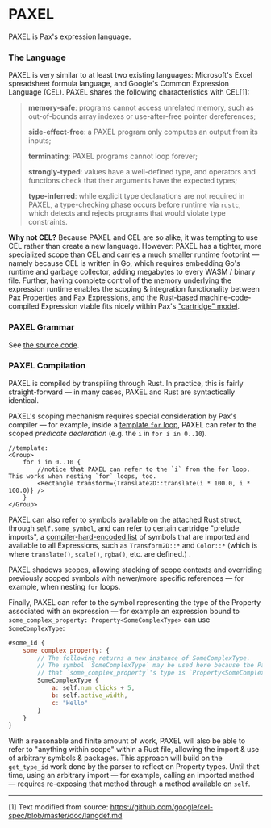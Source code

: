 # PAXEL

PAXEL is Pax's expression language.

### The Language

PAXEL is very similar to at least two existing languages: Microsoft's Excel spreadsheet formula language, and Google's Common Expression Language (CEL). PAXEL shares the following characteristics with CEL[1]:

> **memory-safe**: programs cannot access unrelated memory, such as out-of-bounds array indexes or use-after-free pointer dereferences;
> 
> **side-effect-free**: a PAXEL program only computes an output from its inputs;
> 
> **terminating**: PAXEL programs cannot loop forever;
> 
> **strongly-typed**: values have a well-defined type, and operators and functions check that their arguments have the expected types;
> 
> **type-inferred**: while explicit type declarations are not required in PAXEL, a type-checking phase occurs before runtime via `rustc`, which detects and rejects programs that would violate type constraints.

**Why not CEL?** Because PAXEL and CEL are so alike, it was tempting to use CEL rather than create a new language.  However:  PAXEL has a tighter, more specialized scope than CEL and carries a much smaller runtime footprint — namely because CEL is written in Go, which requires embedding Go's runtime and garbage collector, adding megabytes to every WASM / binary file.  Further, having complete control of the memory underlying the expression runtime enables the scoping & integration functionality between Pax Properties and Pax Expressions, and the Rust-based machine-code-compiled Expression vtable fits nicely within Pax's ["cartridge" model](./compilation-model.md).

### PAXEL Grammar

See [the source code](https://github.com/paxengine/pax/blob/master/pax-lang/src/pax.pest#L169).

### PAXEL Compilation

[//]: # (62e3c3e1ceb61335e83d631afbbb5080:start)

PAXEL is compiled by transpiling through Rust.  In practice, this is fairly straight-forward — in many cases, PAXEL and Rust are syntactically identical.

PAXEL's scoping mechanism requires special consideration by Pax's compiler — for example, inside a [template `for` loop](../key-concepts/templates.mdx#for), PAXEL can refer to the scoped _predicate declaration_ (e.g. the `i` in `for i in 0..10`). 

```pax
//template:
<Group>
    for i in 0..10 {
        //notice that PAXEL can refer to the `i` from the for loop.  This works when nesting `for` loops, too.
        <Rectangle transform={Translate2D::translate(i * 100.0, i * 100.0)} /> 
    }
</Group>
```

PAXEL can also refer to symbols available on the attached Rust struct, through `self.some_symbol`, and can refer to certain cartridge "prelude imports", a [compiler-hard-encoded list]() of symbols that are imported and available to all Expressions, such as `Transform2D::*` and `Color::*` (which is where `translate()`, `scale()`, `rgba()`, etc. are defined.) .

PAXEL shadows scopes, allowing stacking of scope contexts and overriding previously scoped symbols with newer/more specific references — for example, when nesting `for` loops.

Finally, PAXEL can refer to the symbol representing the type of the Property associated with an expression — for example an expression bound to `some_complex_property: Property<SomeComplexType>` can use `SomeComplexType`:
```jsx
#some_id {
    some_complex_property: {
        // The following returns a new instance of SomeComplexType.
        // The symbol `SomeComplexType` may be used here because the Pax compiler + runtime knows
        // that `some_complex_property`'s type is `Property<SomeComplexType>`.
        SomeComplexType {
            a: self.num_clicks + 5,
            b: self.active_width,
            c: "Hello"
        }
    }
}
```

[//]: # (62e3c3e1ceb61335e83d631afbbb5080:stop)

With a reasonable and finite amount of work, PAXEL will also be able to refer to "anything within scope" within a Rust file, allowing the import & use of arbitrary symbols & packages.  This approach will build on the `get_type_id` work done by the parser to reflect on Property types.  Until that time, using an arbitrary import — for example, calling an imported method — requires re-exposing that method through a method available on `self`.

---

[1] Text modified from source: https://github.com/google/cel-spec/blob/master/doc/langdef.md